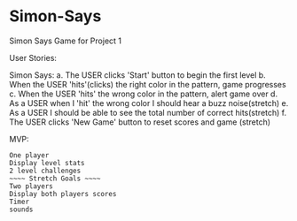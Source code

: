 # Simon-Says
Simon Says Game for Project 1

User Stories: 

Simon Says:
    a. The USER clicks 'Start' button to begin the first level
    b. When the USER 'hits'(clicks) the right color in the pattern, game progresses
    c. When the USER 'hits' the wrong color in the pattern, alert game over
    d. As a USER when I 'hit' the wrong color I should hear a buzz noise(stretch)
    e. As a USER I should be able to see the total number of correct hits(stretch)
    f. The USER clicks 'New Game' button to reset scores and game (stretch)

MVP:
~~~~ MVP ~~~~
One player
Display level stats 
2 level challenges
~~~~ Stretch Goals ~~~~
Two players
Display both players scores
Timer
sounds